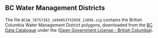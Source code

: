 ## BC Water Management Districts 

The file `BCGW_78757263_1494953755959_11056.zip` contains the British Columbia Water Management District polygons, downloaded from the [BC Data Catalogue](https://catalogue.data.gov.bc.ca/dataset/water-management-districts) under the ([Open Government License - British Columbia](http://www2.gov.bc.ca/gov/content/data/open-data/open-government-license-bc)). 
